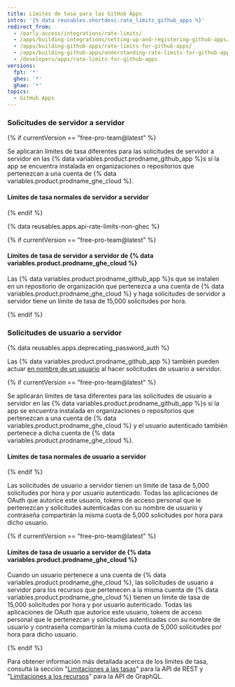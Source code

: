 ```yaml
---
title: Límites de tasa para las GitHub Apps
intro: '{% data reusables.shortdesc.rate_limits_github_apps %}'
redirect_from:
  - /early-access/integrations/rate-limits/
  - /apps/building-integrations/setting-up-and-registering-github-apps/about-rate-limits-for-github-apps/
  - /apps/building-github-apps/rate-limits-for-github-apps/
  - /apps/building-github-apps/understanding-rate-limits-for-github-apps
  - /developers/apps/rate-limits-for-github-apps
versions:
  fpt: '*'
  ghes: '*'
  ghae: '*'
topics:
  - GitHub Apps
---
```

### Solicitudes de servidor a servidor

{% if currentVersion == "free-pro-team@latest" %}

Se aplicarán límites de tasa diferentes para las solicitudes de servidor a servidor en las {% data variables.product.prodname_github_app %}s si la app se encuentra instalada en organizaciones o repositorios que pertenezcan a una cuenta de {% data variables.product.prodname_ghe_cloud %}.

#### Límites de tasa normales de servidor a servidor

{% endif %}

{% data reusables.apps.api-rate-limits-non-ghec %}

{% if currentVersion == "free-pro-team@latest" %}

#### Límites de tasa de servidor a servidor de {% data variables.product.prodname_ghe_cloud %}

Las {% data variables.product.prodname_github_app %}s que se instalen en un repositorio de organización que pertenezca a una cuenta de {% data variables.product.prodname_ghe_cloud %} y haga solicitudes de servidor a servidor tiene un límite de tasa de 15,000 solicitudes por hora.

{% endif %}

### Solicitudes de usuario a servidor

{% data reusables.apps.deprecating_password_auth %}

Las {% data variables.product.prodname_github_app %} también pueden actuar [en nombre de un usuario](/apps/building-github-apps/identifying-and-authorizing-users-for-github-apps/#identifying-and-authorizing-users-for-github-apps) al hacer solicitudes de usuario a servidor.

{% if currentVersion == "free-pro-team@latest" %}

Se aplicarán límites de tasa diferentes para las solicitudes de usuario a servidor en las {% data variables.product.prodname_github_app %}s si la app se encuentra instalada en organizaciones o repositorios que pertenezcan a una cuenta de {% data variables.product.prodname_ghe_cloud %} y el usuario autenticado también pertenece a dicha cuenta de {% data variables.product.prodname_ghe_cloud %}.

#### Límites de tasa normales de usuario a servidor

{% endif %}

Las solicitudes de usuario a servidor tienen un límite de tasa de 5,000 solicitudes por hora y por usuario autenticado. Todas las aplicaciones de OAuth que autorice este usuario, tokens de acceso personal que le pertenezcan y solicitudes autenticadas con su nombre de usuario y contraseña compartirán la misma cuota de 5,000 solicitudes por hora para dicho usuario.

{% if currentVersion == "free-pro-team@latest" %}

#### Límites de tasa de usuario a servidor de {% data variables.product.prodname_ghe_cloud %}

Cuando un usuario pertenece a una cuenta de {% data variables.product.prodname_ghe_cloud %}, las solicitudes de usuario a servidor para los recursos que pertenecen a la misma cuenta de {% data variables.product.prodname_ghe_cloud %} tienen un límite de tasa de 15,000 solicitudes por hora y por usuario autenticado. Todas las aplicaciones de OAuth que autorice este usuario, tokens de acceso personal que le pertenezcan y solicitudes autenticadas con su nombre de usuario y contraseña compartirán la misma cuota de 5,000 solicitudes por hora para dicho usuario.

{% endif %}

Para obtener información más detallada acerca de los límites de tasa, consulta la sección "[Limitaciones a las tasas](/rest/overview/resources-in-the-rest-api#rate-limiting)" para la API de REST y "[Limitaciones a los recursos](/graphql/overview/resource-limitations)" para la API de GraphQL.
